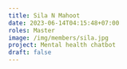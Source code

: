 ```yaml
---
title: Sila N Mahoot
date: 2023-06-14T04:15:48+07:00
roles: Master
image: /img/members/sila.jpg
project: Mental health chatbot
draft: false
---
```


